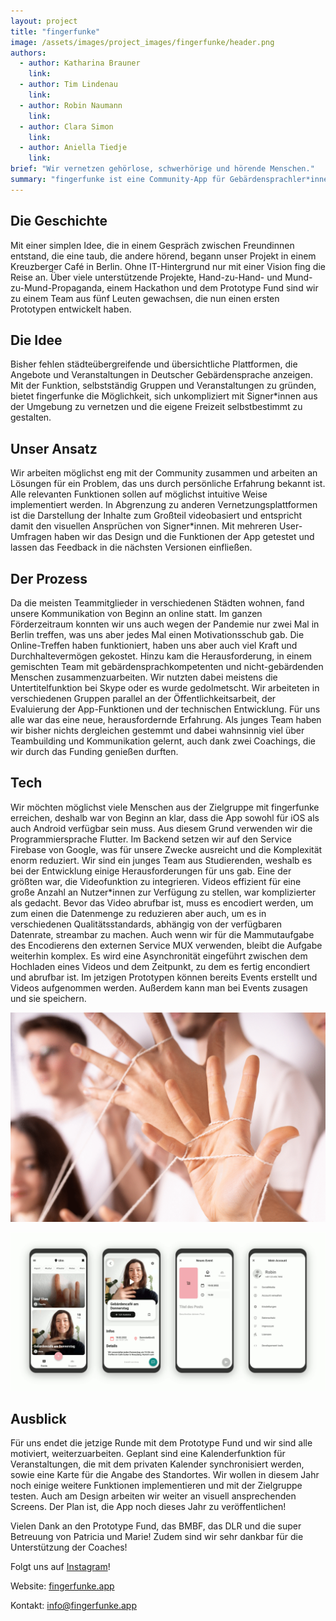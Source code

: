```yaml
---
layout: project
title: "fingerfunke"
image: /assets/images/project_images/fingerfunke/header.png
authors:
  - author: Katharina Brauner
    link: 
  - author: Tim Lindenau
    link: 
  - author: Robin Naumann
    link: 
  - author: Clara Simon
    link: 
  - author: Aniella Tiedje
    link:  
brief: "Wir vernetzen gehörlose, schwerhörige und hörende Menschen."
summary: "fingerfunke ist eine Community-App für Gebärdensprachler*innen."
---
```


## Die Geschichte

Mit einer simplen Idee, die in einem Gespräch zwischen Freundinnen entstand, die eine taub, die andere hörend, begann unser Projekt in einem Kreuzberger Café in Berlin. Ohne IT-Hintergrund nur mit einer Vision fing die Reise an. Über viele unterstützende Projekte, Hand-zu-Hand- und Mund-zu-Mund-Propaganda, einem Hackathon und dem Prototype Fund sind wir zu einem Team aus fünf Leuten gewachsen, die nun einen ersten Prototypen entwickelt haben.

## Die Idee

Bisher fehlen städteübergreifende und übersichtliche Plattformen, die Angebote und Veranstaltungen in Deutscher Gebärdensprache anzeigen. Mit der Funktion, selbstständig Gruppen und Veranstaltungen zu gründen, bietet fingerfunke die Möglichkeit, sich unkompliziert mit Signer*innen aus der Umgebung zu vernetzen und die eigene Freizeit selbstbestimmt zu gestalten.

## Unser Ansatz

Wir arbeiten möglichst eng mit der Community zusammen und arbeiten an Lösungen für ein Problem, das uns durch persönliche Erfahrung bekannt ist. Alle relevanten Funktionen sollen auf möglichst intuitive Weise implementiert werden. In Abgrenzung zu anderen Vernetzungsplattformen ist die Darstellung der Inhalte zum Großteil videobasiert und entspricht damit den visuellen Ansprüchen von Signer*innen. Mit mehreren User-Umfragen haben wir das Design und die Funktionen der App getestet und lassen das Feedback in die nächsten Versionen einfließen.  

## Der Prozess

Da die meisten Teammitglieder in verschiedenen Städten wohnen, fand unsere Kommunikation von Beginn an online statt. Im ganzen Förderzeitraum konnten wir uns auch wegen der Pandemie nur zwei Mal in Berlin treffen, was uns aber jedes Mal einen Motivationsschub gab. Die Online-Treffen haben funktioniert, haben uns aber auch viel Kraft und Durchhaltevermögen gekostet. Hinzu kam die Herausforderung, in einem gemischten Team mit gebärdensprachkompetenten und nicht-gebärdenden Menschen zusammenzuarbeiten. Wir nutzten dabei meistens die Untertitelfunktion bei Skype oder es wurde gedolmetscht. Wir arbeiteten in verschiedenen Gruppen parallel an der Öffentlichkeitsarbeit, der Evaluierung der App-Funktionen und der technischen Entwicklung. Für uns alle war das eine neue, herausfordernde Erfahrung. Als junges Team haben wir bisher nichts dergleichen gestemmt und dabei wahnsinnig viel über Teambuilding und Kommunikation gelernt, auch dank zwei Coachings, die wir durch das Funding genießen durften.

## Tech

Wir möchten möglichst viele Menschen aus der Zielgruppe mit fingerfunke erreichen, deshalb war von Beginn an klar, dass die App sowohl für iOS als auch Android verfügbar sein muss. Aus diesem Grund verwenden wir die Programmiersprache Flutter. Im Backend setzen wir auf den Service Firebase von Google, was für unsere Zwecke ausreicht und die Komplexität enorm reduziert. Wir sind ein junges Team aus Studierenden, weshalb es bei der Entwicklung einige Herausforderungen für uns gab. Eine der größten war, die Videofunktion zu integrieren. Videos effizient für eine große Anzahl an Nutzer\*innen zur Verfügung zu stellen, war komplizierter als gedacht. Bevor das Video abrufbar ist, muss es encodiert werden, um zum einen die Datenmenge zu reduzieren aber auch, um es in verschiedenen Qualitätsstandards, abhängig von der verfügbaren Datenrate, streambar zu machen. Auch wenn wir für die Mammutaufgabe des Encodierens den externen Service MUX verwenden, bleibt die Aufgabe weiterhin komplex. Es wird eine Asynchronität eingeführt zwischen dem Hochladen eines Videos und dem Zeitpunkt, zu dem es fertig encondiert und abrufbar ist. Im jetzigen Prototypen können bereits Events erstellt und Videos aufgenommen werden. Außerdem kann man bei Events zusagen und sie speichern.

![fingerfunke](/assets/images/project_images/fingerfunke/FingerfunkeBild.gif)

![Screenshot der App](/assets/images/project_images/fingerfunke/app_screenshots.gif)

## Ausblick

Für uns endet die jetzige Runde mit dem Prototype Fund und wir sind alle motiviert, weiterzuarbeiten. Geplant sind eine Kalenderfunktion für Veranstaltungen, die mit dem privaten Kalender synchronisiert werden, sowie eine Karte für die Angabe des Standortes. Wir wollen in diesem Jahr noch einige weitere Funktionen implementieren und mit der Zielgruppe testen. Auch am Design arbeiten wir weiter an visuell ansprechenden Screens. Der Plan ist, die App noch dieses Jahr zu veröffentlichen!

Vielen Dank an den Prototype Fund, das BMBF, das DLR und die super Betreuung von Patricia und Marie! Zudem sind wir sehr dankbar für die Unterstützung der Coaches!

Folgt uns auf [Instagram](https://www.instagram.com/fingerfunke)!

Website: [fingerfunke.app](https://fingerfunke.app)

Kontakt: [info@fingerfunke.app](mailto:info@fingerfunke.app)

